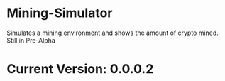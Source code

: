 # Mining-Simulator
Simulates a mining environment and shows the amount of crypto mined. Still in Pre-Alpha
# Current Version: 0.0.0.2
